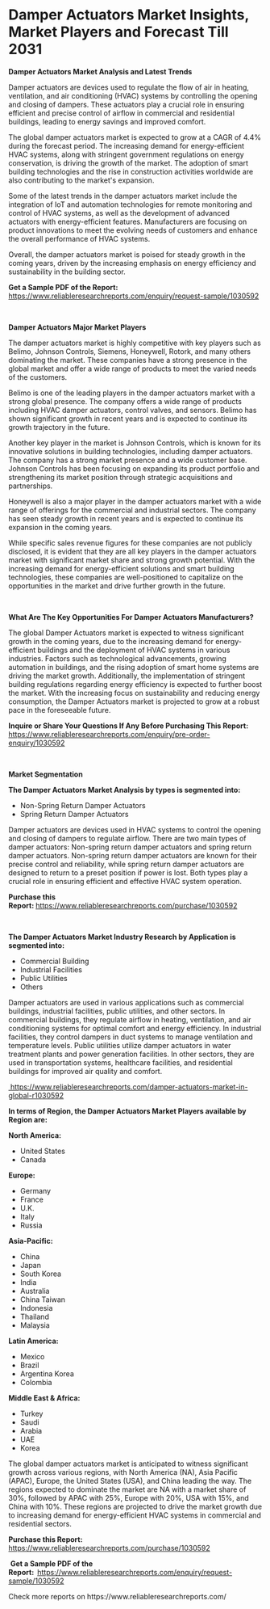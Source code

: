 <p><h1>Damper Actuators Market Insights, Market Players and Forecast Till 2031</h1></p><p><strong>Damper Actuators Market Analysis and Latest Trends</strong></p>
<p><p>Damper actuators are devices used to regulate the flow of air in heating, ventilation, and air conditioning (HVAC) systems by controlling the opening and closing of dampers. These actuators play a crucial role in ensuring efficient and precise control of airflow in commercial and residential buildings, leading to energy savings and improved comfort.</p><p>The global damper actuators market is expected to grow at a CAGR of 4.4% during the forecast period. The increasing demand for energy-efficient HVAC systems, along with stringent government regulations on energy conservation, is driving the growth of the market. The adoption of smart building technologies and the rise in construction activities worldwide are also contributing to the market's expansion.</p><p>Some of the latest trends in the damper actuators market include the integration of IoT and automation technologies for remote monitoring and control of HVAC systems, as well as the development of advanced actuators with energy-efficient features. Manufacturers are focusing on product innovations to meet the evolving needs of customers and enhance the overall performance of HVAC systems.</p><p>Overall, the damper actuators market is poised for steady growth in the coming years, driven by the increasing emphasis on energy efficiency and sustainability in the building sector.</p></p>
<p><strong>Get a Sample PDF of the Report:&nbsp;</strong> <a href="https://www.reliableresearchreports.com/enquiry/request-sample/1030592">https://www.reliableresearchreports.com/enquiry/request-sample/1030592</a></p>
<p>&nbsp;</p>
<p><strong>Damper Actuators Major Market Players</strong></p>
<p><p>The damper actuators market is highly competitive with key players such as Belimo, Johnson Controls, Siemens, Honeywell, Rotork, and many others dominating the market. These companies have a strong presence in the global market and offer a wide range of products to meet the varied needs of the customers. </p><p>Belimo is one of the leading players in the damper actuators market with a strong global presence. The company offers a wide range of products including HVAC damper actuators, control valves, and sensors. Belimo has shown significant growth in recent years and is expected to continue its growth trajectory in the future. </p><p>Another key player in the market is Johnson Controls, which is known for its innovative solutions in building technologies, including damper actuators. The company has a strong market presence and a wide customer base. Johnson Controls has been focusing on expanding its product portfolio and strengthening its market position through strategic acquisitions and partnerships. </p><p>Honeywell is also a major player in the damper actuators market with a wide range of offerings for the commercial and industrial sectors. The company has seen steady growth in recent years and is expected to continue its expansion in the coming years. </p><p>While specific sales revenue figures for these companies are not publicly disclosed, it is evident that they are all key players in the damper actuators market with significant market share and strong growth potential. With the increasing demand for energy-efficient solutions and smart building technologies, these companies are well-positioned to capitalize on the opportunities in the market and drive further growth in the future.</p></p>
<p>&nbsp;</p>
<p><strong>What Are The Key Opportunities For Damper Actuators Manufacturers?</strong></p>
<p><p>The global Damper Actuators market is expected to witness significant growth in the coming years, due to the increasing demand for energy-efficient buildings and the deployment of HVAC systems in various industries. Factors such as technological advancements, growing automation in buildings, and the rising adoption of smart home systems are driving the market growth. Additionally, the implementation of stringent building regulations regarding energy efficiency is expected to further boost the market. With the increasing focus on sustainability and reducing energy consumption, the Damper Actuators market is projected to grow at a robust pace in the foreseeable future.</p></p>
<p><strong>Inquire or Share Your Questions If Any Before Purchasing This Report:</strong> <a href="https://www.reliableresearchreports.com/enquiry/pre-order-enquiry/1030592">https://www.reliableresearchreports.com/enquiry/pre-order-enquiry/1030592</a></p>
<p>&nbsp;</p>
<p><strong>Market Segmentation</strong></p>
<p><strong>The Damper Actuators Market Analysis by types is segmented into:</strong></p>
<p><ul><li>Non-Spring Return Damper Actuators</li><li>Spring Return Damper Actuators</li></ul></p>
<p><p>Damper actuators are devices used in HVAC systems to control the opening and closing of dampers to regulate airflow. There are two main types of damper actuators: Non-spring return damper actuators and spring return damper actuators. Non-spring return damper actuators are known for their precise control and reliability, while spring return damper actuators are designed to return to a preset position if power is lost. Both types play a crucial role in ensuring efficient and effective HVAC system operation.</p></p>
<p><strong>Purchase this Report:&nbsp;</strong><a href="https://www.reliableresearchreports.com/purchase/1030592">https://www.reliableresearchreports.com/purchase/1030592</a></p>
<p>&nbsp;</p>
<p><strong>The Damper Actuators Market Industry Research by Application is segmented into:</strong></p>
<p><ul><li>Commercial Building</li><li>Industrial Facilities</li><li>Public Utilities</li><li>Others</li></ul></p>
<p><p>Damper actuators are used in various applications such as commercial buildings, industrial facilities, public utilities, and other sectors. In commercial buildings, they regulate airflow in heating, ventilation, and air conditioning systems for optimal comfort and energy efficiency. In industrial facilities, they control dampers in duct systems to manage ventilation and temperature levels. Public utilities utilize damper actuators in water treatment plants and power generation facilities. In other sectors, they are used in transportation systems, healthcare facilities, and residential buildings for improved air quality and comfort.</p></p>
<p><a href="https://www.reliableresearchreports.com/damper-actuators-market-in-global-r1030592">&nbsp;https://www.reliableresearchreports.com/damper-actuators-market-in-global-r1030592</a></p>
<p><strong>In terms of Region, the Damper Actuators Market Players available by Region are:</strong></p>
<p>
    <p> <strong> North America: </strong>
        <ul>
            <li>United States</li>
            <li>Canada</li>
        </ul>
        </p> 
    <p> <strong> Europe: </strong>
        <ul>
            <li>Germany</li>
            <li>France</li>
            <li>U.K.</li>
            <li>Italy</li>
            <li>Russia</li>
        </ul>
        </p> 
    <p> <strong> Asia-Pacific: </strong>
        <ul>
            <li>China</li>
            <li>Japan</li>
            <li>South Korea</li>
            <li>India</li>
            <li>Australia</li>
            <li>China Taiwan</li>
            <li>Indonesia</li>
            <li>Thailand</li>
            <li>Malaysia</li>
        </ul>
        </p> 
    <p> <strong> Latin America: </strong>
        <ul>
            <li>Mexico</li>
            <li>Brazil</li>
            <li>Argentina Korea</li>
            <li>Colombia</li>
        </ul>
        </p> 
    <p> <strong> Middle East & Africa: </strong>
        <ul>
            <li>Turkey</li>
            <li>Saudi</li>
            <li>Arabia</li>
            <li>UAE</li>
            <li>Korea</li>
        </ul>
    </p>
    </p>
<p><p>The global damper actuators market is anticipated to witness significant growth across various regions, with North America (NA), Asia Pacific (APAC), Europe, the United States (USA), and China leading the way. The regions expected to dominate the market are NA with a market share of 30%, followed by APAC with 25%, Europe with 20%, USA with 15%, and China with 10%. These regions are projected to drive the market growth due to increasing demand for energy-efficient HVAC systems in commercial and residential sectors.</p></p>
<p><strong>Purchase this Report: </strong><a href="https://www.reliableresearchreports.com/purchase/1030592">https://www.reliableresearchreports.com/purchase/1030592</a></p>
<p>&nbsp;<strong>Get a Sample PDF of the Report:&nbsp;&nbsp;</strong><a href="https://www.reliableresearchreports.com/enquiry/request-sample/1030592">https://www.reliableresearchreports.com/enquiry/request-sample/1030592</a></p>
<p><strong></strong></p>
<p>Check more reports on https://www.reliableresearchreports.com/</p>